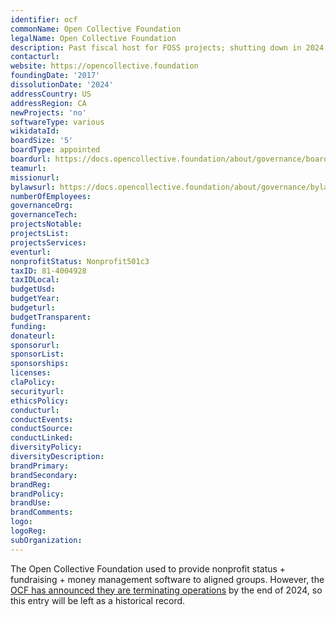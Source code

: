 ```yaml
---
identifier: ocf
commonName: Open Collective Foundation
legalName: Open Collective Foundation
description: Past fiscal host for FOSS projects; shutting down in 2024
contacturl:
website: https://opencollective.foundation
foundingDate: '2017'
dissolutionDate: '2024'
addressCountry: US
addressRegion: CA
newProjects: 'no'
softwareType: various
wikidataId:
boardSize: '5'
boardType: appointed
boardurl: https://docs.opencollective.foundation/about/governance/board-members
teamurl:
missionurl:
bylawsurl: https://docs.opencollective.foundation/about/governance/bylaws
numberOfEmployees:
governanceOrg:
governanceTech:
projectsNotable:
projectsList:
projectsServices:
eventurl:
nonprofitStatus: Nonprofit501c3
taxID: 81-4004928
taxIDLocal:
budgetUsd:
budgetYear:
budgeturl:
budgetTransparent:
funding:
donateurl:
sponsorurl:
sponsorList:
sponsorships:
licenses:
claPolicy:
securityurl:
ethicsPolicy:
conducturl:
conductEvents:
conductSource:
conductLinked:
diversityPolicy:
diversityDescription:
brandPrimary:
brandSecondary:
brandReg:
brandPolicy:
brandUse:
brandComments:
logo:
logoReg:
subOrganization:
---
```


The Open Collective Foundation used to provide nonprofit status + fundraising + money management software to aligned groups.  However, the [OCF has announced they are terminating operations](https://blog.opencollective.com/open-collective-official-statement-ocf-dissolution/) by the end of 2024, so this entry will be left as a historical record.
